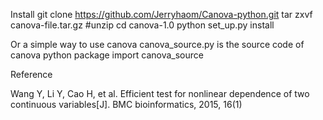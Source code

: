 Install
git clone https://github.com/Jerryhaom/Canova-python.git
tar zxvf canova-file.tar.gz #unzip
cd canova-1.0
python set_up.py install

Or a simple way to use canova
canova_source.py is the source code of canova python package
import canova_source

Reference

Wang Y, Li Y, Cao H, et al. Efficient test for nonlinear dependence of two continuous variables[J]. BMC bioinformatics, 2015, 16(1)

